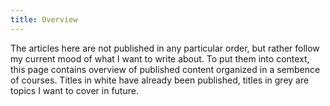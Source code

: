 ```yaml
---
title: Overview
---
```


The articles here are not published in any particular order, but rather follow my current mood of what
I want to write about. To put them into context, this page contains overview of published content
organized in a sembence of courses. Titles in white have already been published, titles in grey are
topics I want to cover in future.

